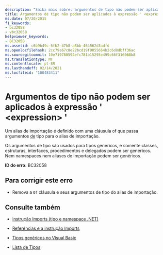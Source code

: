 ```yaml
---
description: "Saiba mais sobre: argumentos de tipo não podem ser aplicados à expressão ' <expression> '"
title: Argumentos de tipo não podem ser aplicados à expressão ' <expression> '
ms.date: 07/20/2015
f1_keywords:
- bc32058
- vbc32058
helpviewer_keywords:
- BC32058
ms.assetid: c6b9b49c-6fb2-47b8-a8bb-464562d3adfd
ms.openlocfilehash: 2cc79e67c8e22bcd19f9055664b2c6d8dbff36ac
ms.sourcegitcommit: 10e719780594efc781b15295e499c66f316068b8
ms.translationtype: MT
ms.contentlocale: pt-BR
ms.lasthandoff: 02/14/2021
ms.locfileid: "100483411"
---
```

# <a name="type-arguments-cannot-be-applied-to-the-expression-expression"></a>Argumentos de tipo não podem ser aplicados à expressão ' \<expression> '

Um alias de importação é definido com uma cláusula of que passa argumentos [de](../language-reference/statements/of-clause.md) tipo para o alias de importação.  
  
 Os argumentos de tipo são usados para tipos genéricos, e somente classes, estruturas, interfaces, procedimentos e delegados podem ser genéricos. Nem namespaces nem aliases de importação podem ser genéricos.  
  
 **ID do erro:** BC32058  
  
## <a name="to-correct-this-error"></a>Para corrigir este erro  
  
- Remova a `Of` cláusula e seus argumentos de tipo do alias de importação.  
  
## <a name="see-also"></a>Consulte também

- [Instrução Imports (tipo e namespace .NET)](../language-reference/statements/imports-statement-net-namespace-and-type.md)
- [Referências e a instrução Imports](../programming-guide/program-structure/references-and-the-imports-statement.md)

- [Tipos genéricos no Visual Basic](../programming-guide/language-features/data-types/generic-types.md)
- [Lista de Tipos](../language-reference/statements/type-list.md)
